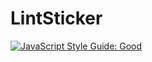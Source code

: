 # LintSticker

[![JavaScript Style Guide: Good](https://img.shields.io/badge/code%20style-goodparts-brightgreen.svg?style=flat)](https://github.com/MimoSaha/LintSticker "JavaScript The Good Parts")

